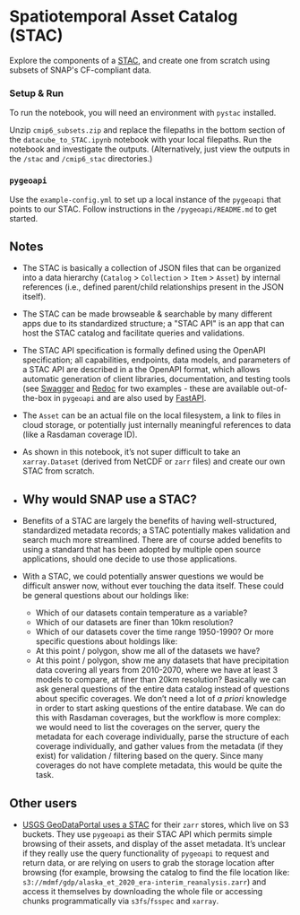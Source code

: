# Spatiotemporal Asset Catalog (STAC)

Explore the components of a [STAC](https://stacspec.org/en), and create one from scratch using subsets of SNAP's CF-compliant data.

### Setup & Run

To run the notebook, you will need an environment with `pystac` installed.

Unzip `cmip6_subsets.zip` and replace the filepaths in the bottom section of the `datacube_to_STAC.ipynb` notebook with your local filepaths. Run the notebook and investigate the outputs. (Alternatively, just view the outputs in the `/stac` and `/cmip6_stac` directories.)

### `pygeoapi`

Use the `example-config.yml` to set up a local instance of the `pygeoapi` that points to our STAC. Follow instructions in the `/pygeoapi/README.md` to get started. 



## Notes

- The STAC is basically a collection of JSON files that can be organized into a data hierarchy (`Catalog` > `Collection` > `Item` > `Asset`) by internal references (i.e., defined parent/child relationships present in the JSON itself). 
- The STAC can be made browseable & searchable by many different apps due to its standardized structure; a "STAC API" is an app that can host the STAC catalog and facilitate queries and validations.
- The STAC API specification is formally defined using the OpenAPI specification; all capabilities, endpoints, data models, and parameters of a STAC API are described in a the OpenAPI format, which allows automatic generation of client libraries, documentation, and testing tools (see [Swagger](https://swagger.io/tools/swagger-ui/) and [Redoc](https://redocly.com/redoc) for two examples - these are available out-of-the-box in `pygeoapi` and are also used by [FastAPI](https://fastapi.tiangolo.com/).
- The `Asset` can be an actual file on the local filesystem, a link to files in cloud storage, or potentially just internally meaningful references to data (like a Rasdaman coverage ID).
- As shown in this notebook, it’s not super difficult to take an `xarray.Dataset` (derived from NetCDF or `zarr` files) and create our own STAC from scratch.


- ## Why would SNAP use a STAC?
- Benefits of a STAC are largely the benefits of having well-structured, standardized metadata records; a STAC potentially makes validation and search much more streamlined. There are of course added benefits to using a standard that has been adopted by multiple open source applications, should one decide to use those applications.
- With a STAC, we could potentially answer questions we would be difficult answer now, without ever touching the data itself. These could be general questions about our holdings like:
  - Which of our datasets contain temperature as a variable?
  - Which of our datasets are finer than 10km resolution?
  - Which of our datasets cover the time range 1950-1990?
Or more specific questions about holdings like:
  - At this point / polygon, show me all of the datasets we have?
  - At this point / polygon, show me any datasets that have precipitation data covering all years from 2010-2070, where we have at least 3 models to compare, at finer than 20km resolution?
Basically we can ask general questions of the entire data catalog instead of questions about specific coverages. We don’t need a lot of _a priori_ knowledge in order to start asking questions of the entire database. We can do this with Rasdaman coverages, but the workflow is more complex: we would need to list the coverages on the server, query the metadata for each coverage individually, parse the structure of each coverage individually, and gather values from the metadata (if they exist) for validation / filtering based on the query. Since many coverages do not have complete metadata, this would be quite the task.

## Other users
- [USGS GeoDataPortal uses a STAC](https://api.water.usgs.gov/gdp/pygeoapi/stac?f=html) for their `zarr` stores, which live on S3 buckets. They use `pygeoapi` as their STAC API which permits simple browsing of their assets, and display of the asset metadata. It’s unclear if they really use the query functionality of `pygeoapi` to request and return data, or are relying on users to grab the storage location after browsing (for example, browsing the catalog to find the file location like: `s3://mdmf/gdp/alaska_et_2020_era-interim_reanalysis.zarr`) and access it themselves by downloading the whole file or accessing chunks programmatically via `s3fs`/`fsspec` and `xarray`. 



